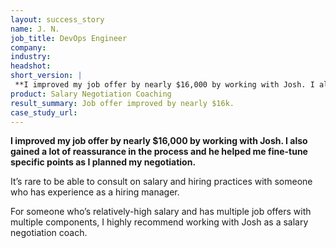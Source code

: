 ```yaml
---
layout: success_story
name: J. N.
job_title: DevOps Engineer
company: 
industry: 
headshot: 
short_version: |
 **I improved my job offer by nearly $16,000 by working with Josh. I also gained a lot of reassurance in the process and he helped me fine-tune specific points as I planned my negotiation.**
product: Salary Negotiation Coaching
result_summary: Job offer improved by nearly $16k.
case_study_url: 
---
```


**I improved my job offer by nearly $16,000 by working with Josh. I also gained a lot of reassurance in the process and he helped me fine-tune specific points as I planned my negotiation.**

It’s rare to be able to consult on salary and hiring practices with someone who has experience as a hiring manager.

For someone who’s relatively-high salary and has multiple job offers with multiple components, I highly recommend working with Josh as a salary negotiation coach.